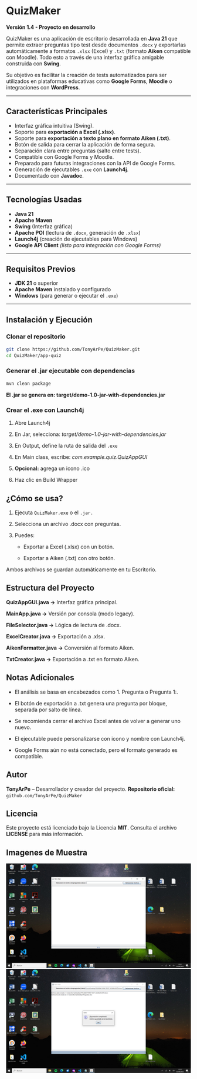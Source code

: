 # QuizMaker

**Versión 1.4 - Proyecto en desarrollo**

QuizMaker es una aplicación de escritorio desarrollada en **Java 21** que permite extraer preguntas tipo test desde documentos `.docx` y exportarlas automáticamente a formatos `.xlsx` (Excel) y `.txt` (formato **Aiken** compatible con Moodle). Todo esto a través de una interfaz gráfica amigable construida con **Swing**.

Su objetivo es facilitar la creación de tests automatizados para ser utilizados en plataformas educativas como **Google Forms**, **Moodle** o integraciones con **WordPress**.

---

## Características Principales

- Interfaz gráfica intuitiva (Swing).
- Soporte para **exportación a Excel (.xlsx)**.
- Soporte para **exportación a texto plano en formato Aiken (.txt)**.
- Botón de salida para cerrar la aplicación de forma segura.
- Separación clara entre preguntas (salto entre tests).
- Compatible con Google Forms y Moodle.
- Preparado para futuras integraciones con la API de Google Forms.
- Generación de ejecutables `.exe` con **Launch4j**.
- Documentado con **Javadoc**.

---

## Tecnologías Usadas

- **Java 21**
- **Apache Maven**
- **Swing** (Interfaz gráfica)
- **Apache POI** (lectura de `.docx`, generación de `.xlsx`)
- **Launch4j** (creación de ejecutables para Windows)
- **Google API Client** _(listo para integración con Google Forms)_

---

## Requisitos Previos

- **JDK 21** o superior
- **Apache Maven** instalado y configurado
- **Windows** (para generar o ejecutar el `.exe`)

---

## Instalación y Ejecución

### Clonar el repositorio

```bash
git clone https://github.com/TonyArPe/QuizMaker.git
cd QuizMaker/app-quiz
```

### Generar el .jar ejecutable con dependencias

```bash
mvn clean package
```

**El .jar se genera en: target/demo-1.0-jar-with-dependencies.jar**

### Crear el .exe con Launch4j

1. Abre Launch4j

2. En Jar, selecciona:
   _target/demo-1.0-jar-with-dependencies.jar_

3. En Output, define la ruta de salida del `.exe`

4. En Main class, escribe:
   _com.example.quiz.QuizAppGUI_

5. **Opcional:** agrega un icono .ico

6. Haz clic en Build Wrapper

## ¿Cómo se usa?

1.  Ejecuta `QuizMaker.exe` o el `.jar.`

2.  Selecciona un archivo .docx con preguntas.

3.  Puedes:

    - Exportar a Excel (.xlsx) con un botón.

    - Exportar a Aiken (.txt) con otro botón.

Ambos archivos se guardan automáticamente en tu Escritorio.

## Estructura del Proyecto

**QuizAppGUI.java →** Interfaz gráfica principal.

**MainApp.java →** Versión por consola (modo legacy).

**FileSelector.java →** Lógica de lectura de .docx.

**ExcelCreator.java →** Exportación a .xlsx.

**AikenFormatter.java →** Conversión al formato Aiken.

**TxtCreator.java →** Exportación a .txt en formato Aiken.

## Notas Adicionales

- El análisis se basa en encabezados como 1. Pregunta o Pregunta 1:.

- El botón de exportación a .txt genera una pregunta por bloque, separada por salto de línea.

- Se recomienda cerrar el archivo Excel antes de volver a generar uno nuevo.

- El ejecutable puede personalizarse con icono y nombre con Launch4j.

- Google Forms aún no está conectado, pero el formato generado es compatible.

## Autor

**TonyArPe** – Desarrollador y creador del proyecto.
**Repositorio oficial:** `github.com/TonyArPe/QuizMaker`

## Licencia

Este proyecto está licenciado bajo la Licencia **MIT**.
Consulta el archivo **LICENSE** para más información.

## Imagenes de Muestra

![alt text](image.png)
![alt text](image-1.png)
